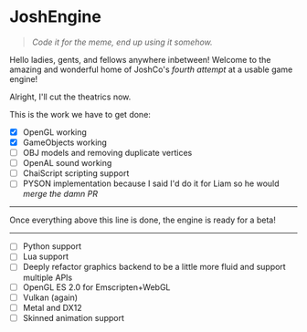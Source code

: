 # JoshEngine
> *Code it for the meme, end up using it somehow.*

Hello ladies, gents, and fellows anywhere inbetween! 
Welcome to the amazing and wonderful home of JoshCo's *fourth attempt* at a usable game engine!

Alright, I'll cut the theatrics now. 

This is the work we have to get done:

- [X] OpenGL working
- [X] GameObjects working
- [ ] OBJ models and removing duplicate vertices
- [ ] OpenAL sound working
- [ ] ChaiScript scripting support
- [ ] PYSON implementation because I said I'd do it for Liam so he would *merge the damn PR*

---------------------------------------------------------------------------------------------------------------
Once everything above this line is done, the engine is ready for a beta!

---------------------------------------------------------------------------------------------------------------

- [ ] Python support
- [ ] Lua support
- [ ] Deeply refactor graphics backend to be a little more fluid and support multiple APIs
- [ ] OpenGL ES 2.0 for Emscripten+WebGL
- [ ] Vulkan (again)
- [ ] Metal and DX12
- [ ] Skinned animation support
